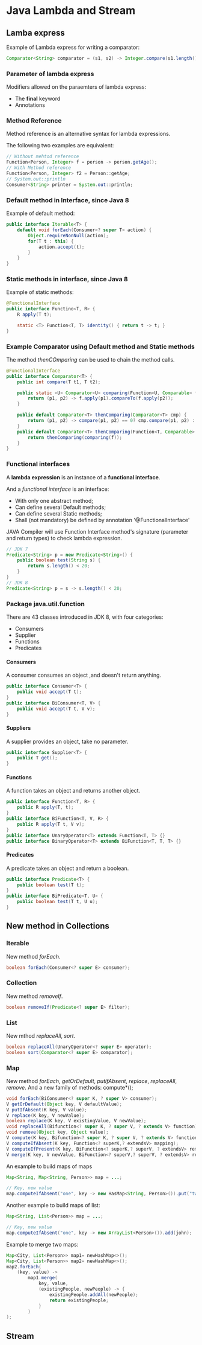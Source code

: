 # Java Lambda and Stream

## Lamba express

Example of Lambda express for writing a comparator:  

```java
Comparator<String> comparator = (s1, s2) -> Integer.compare(s1.length(), s2.length());
```

### Parameter of lambda express

Modifiers allowed on the paraemters of lambda express:
- The **final** keyword
- Annotations


### Method Reference

Method reference is an alternative syntax for lambda expressions.

The following two examples are equivalent:   
```java
// Without mehtod reference
Function<Person, Integer> f = person -> person.getAge();
// With Method reference
Function<Person, Integer> f2 = Person::getAge;
// System.out::println
Consumer<String> printer = System.out::println;
```

### Default method in Interface, since Java 8

Example of default method: 

```java
public interface Iterable<T> {
    default void forEach(Consumer<? super T> action) {
        Object.requireNonNull(action);
        for(T t : this) {
            action.accept(t);
        }
    }
}
```

### Static methods in interface, since Java 8

Example of static methods:

```java
@FunctionalInterface
public interface Functino<T, R> {
    R apply(T t);

    static <T> Function<T, T> identity() { return t -> t; }
}
```

### Example Comparator using Default method and Static methods

The method *thenCOmparing* can be used to chain the method calls.

```java
@FunctionalInterface
public interface Comparator<T> {
    public int compare(T t1, T t2);

    public static <U> Comparator<U> comparing(Function<U, Comparable> f) {
        return (p1, p2) -> f.apply(p1).compareTo(f.apply(p2));
    }

    public default Comparator<T> thenComparing(Comparator<T> cmp) {
        return (p1, p2) -> compare(p1, p2) == 0? cmp.compare(p1, p2) : compare(p1, p2);
    }
    public default Comparator<T> thenComparing(Function<T, Comparable> f) {
        return thenComparing(comparing(f));
    }
}
```

### Functional interfaces

A **lambda expression** is an instance of a **functional interface**.

And a *functional interface* is an interface:
- With only one abstract method;
- Can define several Default methods;
- Can define several Static methods;
- Shall (not mandatory) be defined by annotation '@FunctionalInterface'
 
JAVA Compiler will use Function Interface method's signature (parameter and return types) to check lambda expression.

```java
// JDK 7
Predicate<String> p = new Predicate<String>() {
    public boolean test(String s) {
        return s.length() < 20;
    }
}
// JDK 8
Predicate<String> p = s -> s.length() < 20;
```

### Package java.util.function

There are 43 classes introduced in JDK 8, with four categories:
- Consumers
- Supplier
- Functions
- Predicates

#### Consumers

A consumer consumes an object ,and doesn't return anything.

```java
public interface Consumer<T> {
    public void accept(T t);
}
public interface BiConsumer<T, V> {
    public void accept(T t, V v);
}
```

#### Suppliers

A supplier provides an object, take no parameter.

```java
public interface Supplier<T> {
    public T get();
}
```

#### Functions

A function takes an object and returns another object.

```java
public interface Function<T, R> {
    public R apply(T, t);
}
public interface BiFunction<T, V, R> {
    public R apply(T t, V v);
}
public interface UnaryOperator<T> extends Function<T, T> {}
public interface BinaryOperator<T> extends BiFunction<T, T, T> {}
```

#### Predicates

A predicate takes an object and return a boolean.

```java
public interface Predicate<T> {
    public boolean test(T t);
}
public interface BiPredicate<T, U> {
    public boolean test(T t, U u);
}
```

## New method in Collections 

### Iterable

New method *forEach*.

```java
boolean forEach(Consumer<? super E> consumer);
```

### Collection

New method *removeIf*.

```java
boolean removeIf(Predicate<? super E> filter);
```

### List

New mthod *replaceAll*, *sort*.

```java
boolean replaceAll(UnaryOperator<? super E> operator);
boolean sort(Comparator<? super E> comparator);
```

### Map

New method *forEach*, *getOrDefault*, *putIfAbsent*, *replace*, *replaceAll*, *remove*.
And a new family of methods: compute*();

```java
void forEach(BiConsumer<? super K, ? super V> consumer);
V getOrDefault(Object key, V defaultValue);
V putIfAbsent(K key, V value);
V replace(K key, V newValue);
boolean replace(K key, V existingValue, V newValue);
void replaceAll(Bifunction<? super K, ? super V, ? extends V> function);
void remove(Object key, Object value);
V compute(K key, Bifunction<? super K, ? super V, ? extends V> function);
V computeIfAbsent(K key, Function<? superK,? extendsV> mapping);
V computeIfPresent(K key, BiFunction<? superK,? superV, ? extendsV> remapping);
V merge(K key, V newValue, BiFunction<? superV,? superV, ? extendsV> remapping);
```

An example to build maps of maps
```java
Map<String, Map<String, Person>> map = ...; 

// Key, new value
map.computeIfAbsent("one", key -> new HasMap<String, Person>()).put("two", john);
```

Another example to build maps of list:
```java
Map<String, List<Person>> map = ...; 

// Key, new value
map.computeIfAbsent("one", key -> new ArrayList<Person>()).add(john);
```

Example to merge two maps: 

```java
Map<City, List<Person>> map1= newHashMap<>();
Map<City, List<Person>> map2= newHashMap<>();
map2.forEach(
    (key, value) ->
        map1.merge(
            key, value,
            (existingPeople, newPeople) -> {
                existingPeople.addAll(newPeople);
                return existingPeople;
            }
        )
);
```

## Stream

